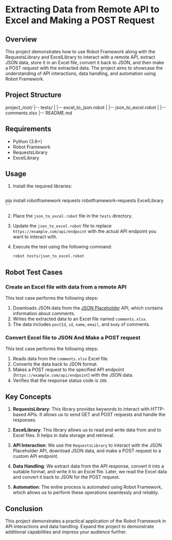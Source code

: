 # Extracting Data from Remote API to Excel and Making a POST Request

## Overview

This project demonstrates how to use Robot Framework along with the RequestsLibrary and ExcelLibrary to interact with a remote API, extract JSON data, store it in an Excel file, convert it back to JSON, and then make a POST request with the extracted data. The project aims to showcase the understanding of API interactions, data handling, and automation using Robot Framework.

## Project Structure

project_root/
|-- tests/
| |-- excel_to_json.robot
| |-- json_to_excel.robot
| |-- comments.xlsx
|-- README.md


## Requirements

- Python (3.6+)
- Robot Framework
- RequestsLibrary
- ExcelLibrary

## Usage

1. Install the required libraries:

    ```bash
pip install robotframework requests robotframework-requests ExcelLibrary
    ```

2. Place the `json_to_excel.robot` file in the `tests` directory.

3. Update the `json_to_excel.robot` file to replace `https://example.com/api/endpoint` with the actual API endpoint you want to interact with.

4. Execute the test using the following command:

    ```bash
    robot tests/json_to_excel.robot
    ```


## Robot Test Cases

### Create an Excel file with data from a remote API

This test case performs the following steps:

1. Downloads JSON data from the [JSON Placeholder](https://jsonplaceholder.typicode.com/comments) API, which contains information about comments.
2. Writes the extracted data to an Excel file named `comments.xlsx`.
3. The data includes `postId`, `id`, `name`, `email`, and `body` of comments.

### Convert Excel file to JSON And Make a POST request

This test case performs the following steps:

1. Reads data from the `comments.xlsx` Excel file.
2. Converts the data back to JSON format.
3. Makes a POST request to the specified API endpoint (`https://example.com/api/endpoint`) with the JSON data.
4. Verifies that the response status code is `200`.

## Key Concepts

1. **RequestsLibrary**: This library provides keywords to interact with HTTP-based APIs. It allows us to send GET and POST requests and handle the responses.

2. **ExcelLibrary**: This library allows us to read and write data from and to Excel files. It helps in data storage and retrieval.

3. **API Interaction**: We use the `RequestsLibrary` to interact with the JSON Placeholder API, download JSON data, and make a POST request to a custom API endpoint.

4. **Data Handling**: We extract data from the API response, convert it into a suitable format, and write it to an Excel file. Later, we read the Excel data and convert it back to JSON for the POST request.

5. **Automation**: The entire process is automated using Robot Framework, which allows us to perform these operations seamlessly and reliably.

## Conclusion

This project demonstrates a practical application of the Robot Framework in API interactions and data handling. Expand the project to demonstrate additional capabilities and impress your audience further.
